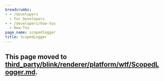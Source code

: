 ```yaml
---
breadcrumbs:
- - /developers
  - For Developers
- - /developers/how-tos
  - How-Tos
page_name: scopedlogger
title: ScopedLogger
---
```


## This page moved to [third_party/blink/renderer/platform/wtf/ScopedLogger.md](https://chromium.googlesource.com/chromium/src/+/master/third_party/blink/renderer/platform/wtf/ScopedLogger.md).